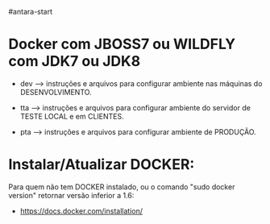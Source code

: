 #antara-start

Docker com  JBOSS7 ou WILDFLY com JDK7 ou JDK8 
===============================================

- dev --> instruções e arquivos para configurar ambiente nas máquinas do DESENVOLVIMENTO.

- tta --> instruções e arquivos para configurar ambiente do servidor de TESTE LOCAL e em CLIENTES.

- pta --> instruções e arquivos para configurar ambiente de PRODUÇÃO.


Instalar/Atualizar DOCKER:
==============================================

Para quem não tem DOCKER instalado, ou o comando "sudo docker version" retornar versão inferior a 1.6:
 - https://docs.docker.com/installation/


